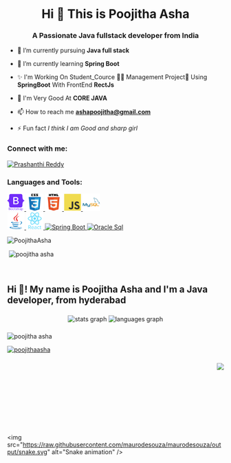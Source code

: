 <h1 align="center">Hi 👋 This is  Poojitha Asha </h1>
<h3 align="center">A Passionate  Java fullstack developer from India</h3>


- 🔭 I’m currently pursuing  **Java full stack**

- 🌱 I’m currently learning **Spring Boot**
- ✨ I'm Working On Student_Cource 👩‍🎓 Management Project🧾 Using **SpringBoot**  With FrontEnd **RectJs** 

- 💬 I'm Very Good At **CORE JAVA**

- 📫 How to reach me **ashapoojitha@gmail.com**

- ⚡ Fun fact *I think I am Good and sharp girl*

<h3 align="left">Connect with me:</h3>
<p align="left">

<a href="https://www.linkedin.com/in/Poojitha Asha-56b868241/?lipi=urn%3Ali%3Apage%3Ad_flagship3_profile_view_base%3BA%2Foi4e%2BDTO673cPN4F%2BnSw%3D%3D" target="blank"><img align="center" src="https://raw.githubusercontent.com/rahuldkjain/github-profile-readme-generator/master/src/images/icons/Social/linked-in-alt.svg" alt="Prashanthi Reddy" height="30" width="40" /></a>


</p>

<h3 align="left">Languages and Tools:</h3>
<p align="left"> <a href="https://getbootstrap.com" target="_blank" rel="noreferrer"> <img src="https://raw.githubusercontent.com/devicons/devicon/master/icons/bootstrap/bootstrap-plain-wordmark.svg" alt="bootstrap" width="40" height="40"/> </a> <a href="https://www.w3schools.com/css/" target="_blank" rel="noreferrer"> <img src="https://raw.githubusercontent.com/devicons/devicon/master/icons/css3/css3-original-wordmark.svg" alt="css3" width="40" height="40"/> </a> <a href="https://www.w3.org/html/" target="_blank" rel="noreferrer"> <img src="https://raw.githubusercontent.com/devicons/devicon/master/icons/html5/html5-original-wordmark.svg" alt="html5" width="40" height="40"/> </a> <a href="https://developer.mozilla.org/en-US/docs/Web/JavaScript" target="_blank" rel="noreferrer"> <img src="https://raw.githubusercontent.com/devicons/devicon/master/icons/javascript/javascript-original.svg" alt="javascript" width="40" height="40"/> </a> <a href="https://www.mysql.com/" target="_blank" rel="noreferrer"> <img src="https://raw.githubusercontent.com/devicons/devicon/master/icons/mysql/mysql-original-wordmark.svg" alt="mysql" width="40" height="40"/> </a> <br> <a href="https://www.java.com" target="_blank" rel="noreferrer"> <img src="https://raw.githubusercontent.com/devicons/devicon/master/icons/java/java-original.svg" alt="java" width="40" height="40"/> </a> <a href="https://reactjs.org/" target="_blank" rel="noreferrer"> <img src="https://raw.githubusercontent.com/devicons/devicon/master/icons/react/react-original-wordmark.svg" alt="react" width="40" height="40"/> </a>
<a href="https://spring.io/projects/spring-boot" target="_blank">
  <img src="https://www.heatware.net/wp-content/uploads/spring-boot.png" alt="Spring Boot" width="100" />
</a>

<a href="https://www.oracle.com/database/technologies/appdev/sql.html " target="_blank">
  <img src="https://upload.wikimedia.org/wikipedia/commons/5/50/Oracle_logo.svg"alt="Oracle Sql" width="80" />
</a>

</p>

<p><img align="left" src="https://github-readme-stats.vercel.app/api/top-langs?username=PoojithaAsha&show_icons=true&locale=en&layout=compact" alt="PoojithaAsha" /></p>
<br>

<p>&nbsp;<img align="center" src="https://github-readme-stats.vercel.app/api?username=Poojitha Asha&show_icons=true&locale=en" alt="poojitha asha" /></p>
<br>
<h2 align="left">Hi 👋! My name is Poojitha Asha and I'm a Java developer, from hyderabad</h2>

###

<div align="center">
  <img src="https://github-readme-stats.vercel.app/api?username=maurodesouza&hide_title=false&hide_rank=false&show_icons=true&include_all_commits=true&count_private=true&disable_animations=false&theme=dracula&locale=en&hide_border=false" height="150" alt="stats graph"  />
  <img src="https://github-readme-stats.vercel.app/api/top-langs?username=maurodesouza&locale=en&hide_title=false&layout=compact&card_width=320&langs_count=5&theme=dracula&hide_border=false" height="150" alt="languages graph"  />
</div>


###

###

<p align="left"> <img src="https://komarev.com/ghpvc/?username=PoojithaAsha&label=Profile%20views&color=0e75b6&style=flat" alt="poojitha asha" /> </p>

<p align="left"> <a href="https://github.com/ryo-ma/github-profile-trophy"><img src="https://github-profile-trophy.vercel.app/?username=PoojithaAsha" alt="poojithaasha" /></a> </p>

###

<img align="right" height="150" src="https://i.imgflip.com/65efzo.gif"  />

###

###

<br clear="both">

<img src="https://raw.githubusercontent.com/maurodesouza/maurodesouza/output/snake.svg" alt="Snake animation" />

###
